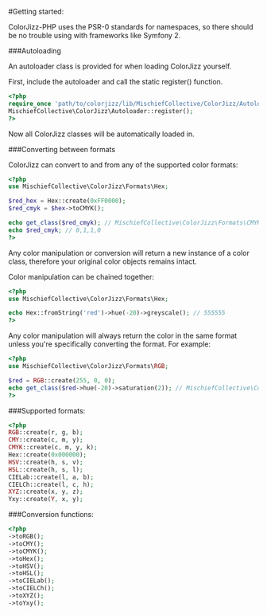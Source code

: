 #Getting started:

ColorJizz-PHP uses the PSR-0 standards for namespaces, so there should be no trouble using with frameworks like Symfony 2.

###Autoloading

An autoloader class is provided for when loading ColorJizz yourself.

First, include the autoloader and call the static register() function.


```php
<?php
require_once 'path/to/colorjizz/lib/MischiefCollective/ColorJizz/Autoloader.php';
MischiefCollective\ColorJizz\Autoloader::register();
?>
```

Now all ColorJizz classes will be automatically loaded in.

###Converting between formats

ColorJizz can convert to and from any of the supported color formats:

```php
<?php
use MischiefCollective\ColorJizz\Formats\Hex;

$red_hex = Hex::create(0xFF0000);
$red_cmyk = $hex->toCMYK();

echo get_class($red_cmyk); // MischiefCollective\ColorJizz\Formats\CMYK
echo $red_cmyk; // 0,1,1,0
?>
```

Any color manipulation or conversion will return a new instance of a color class, therefore your original color objects remains intact.

Color manipulation can be chained together:

```php
<?php
use MischiefCollective\ColorJizz\Formats\Hex;

echo Hex::fromString('red')->hue(-20)->greyscale(); // 555555
?>
```

Any color manipulation will always return the color in the same format unless you're specifically converting the format. For example:

```php
<?php
use MischiefCollective\ColorJizz\Formats\RGB;

$red = RGB::create(255, 0, 0);
echo get_class($red->hue(-20)->saturation(2)); // MischiefCollective\ColorJizz\Formats\RGB
?>
```

###Supported formats:

```php
<?php
RGB::create(r, g, b);
CMY::create(c, m, y);
CMYK::create(c, m, y, k);
Hex::create(0x000000);
HSV::create(h, s, v);
HSL::create(h, s, l);
CIELab::create(l, a, b);
CIELCh::create(l, c, h);
XYZ::create(x, y, z);
Yxy::create(Y, x, y);
```

###Conversion functions:

```php
<?php
->toRGB();
->toCMY();
->toCMYK();
->toHex();
->toHSV();
->toHSL();
->toCIELab();
->toCIELCh();
->toXYZ();
->toYxy();
```
